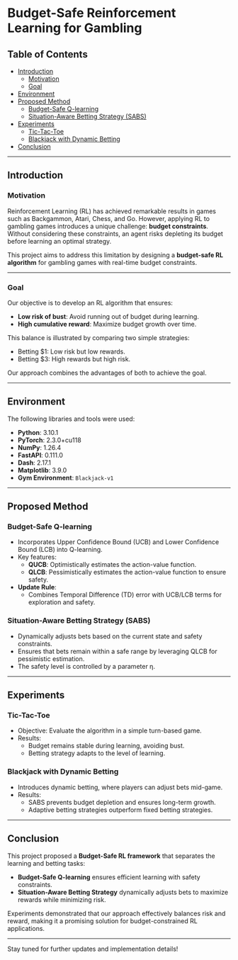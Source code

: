 # Budget-Safe Reinforcement Learning for Gambling

## Table of Contents
- [Introduction](#introduction)
  - [Motivation](#motivation)
  - [Goal](#goal)
- [Environment](#environment)
- [Proposed Method](#proposed-method)
  - [Budget-Safe Q-learning](#budget-safe-q-learning)
  - [Situation-Aware Betting Strategy (SABS)](#situation-aware-betting-strategy-sabs)
- [Experiments](#experiments)
  - [Tic-Tac-Toe](#tic-tac-toe)
  - [Blackjack with Dynamic Betting](#blackjack-with-dynamic-betting)
- [Conclusion](#conclusion)

---

## Introduction

### Motivation
Reinforcement Learning (RL) has achieved remarkable results in games such as Backgammon, Atari, Chess, and Go. However, applying RL to gambling games introduces a unique challenge: **budget constraints**. Without considering these constraints, an agent risks depleting its budget before learning an optimal strategy. 

This project aims to address this limitation by designing a **budget-safe RL algorithm** for gambling games with real-time budget constraints.

---

### Goal
Our objective is to develop an RL algorithm that ensures:
- **Low risk of bust**: Avoid running out of budget during learning.
- **High cumulative reward**: Maximize budget growth over time.

This balance is illustrated by comparing two simple strategies:
- Betting $1: Low risk but low rewards.
- Betting $3: High rewards but high risk.

Our approach combines the advantages of both to achieve the goal.

---

## Environment

The following libraries and tools were used:
- **Python**: 3.10.1
- **PyTorch**: 2.3.0+cu118
- **NumPy**: 1.26.4
- **FastAPI**: 0.111.0
- **Dash**: 2.17.1
- **Matplotlib**: 3.9.0
- **Gym Environment**: `Blackjack-v1`

---

## Proposed Method

### Budget-Safe Q-learning
- Incorporates Upper Confidence Bound (UCB) and Lower Confidence Bound (LCB) into Q-learning.
- Key features:
  - **QUCB**: Optimistically estimates the action-value function.
  - **QLCB**: Pessimistically estimates the action-value function to ensure safety.
- **Update Rule**:
  - Combines Temporal Difference (TD) error with UCB/LCB terms for exploration and safety.

### Situation-Aware Betting Strategy (SABS)
- Dynamically adjusts bets based on the current state and safety constraints.
- Ensures that bets remain within a safe range by leveraging QLCB for pessimistic estimation.
- The safety level is controlled by a parameter η.

---

## Experiments

### Tic-Tac-Toe
- Objective: Evaluate the algorithm in a simple turn-based game.
- Results:
  - Budget remains stable during learning, avoiding bust.
  - Betting strategy adapts to the level of learning.

### Blackjack with Dynamic Betting
- Introduces dynamic betting, where players can adjust bets mid-game.
- Results:
  - SABS prevents budget depletion and ensures long-term growth.
  - Adaptive betting strategies outperform fixed betting strategies.

---

## Conclusion
This project proposed a **Budget-Safe RL framework** that separates the learning and betting tasks:
- **Budget-Safe Q-learning** ensures efficient learning with safety constraints.
- **Situation-Aware Betting Strategy** dynamically adjusts bets to maximize rewards while minimizing risk.

Experiments demonstrated that our approach effectively balances risk and reward, making it a promising solution for budget-constrained RL applications.

---

Stay tuned for further updates and implementation details!
